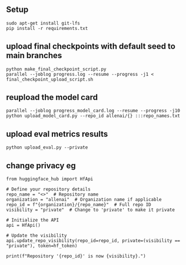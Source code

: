 
## Setup
```
sudo apt-get install git-lfs
pip install -r requirements.txt
```


## upload final checkpoints with default seed to main branches
```
python make_final_checkpoint_script.py
parallel --joblog progress.log --resume --progress -j1 < final_checkpoint_upload_script.sh
```

## reupload the model card

```
parallel --joblog progress_model_card.log --resume --progress -j10 python upload_model_card.py --repo_id allenai/{} :::repo_names.txt
```


## upload eval metrics results
```
python upload_eval.py --private
```

## change privacy eg

```
from huggingface_hub import HfApi

# Define your repository details
repo_name = "<>"  # Repository name
organization = "allenai"  # Organization name if applicable
repo_id = f"{organization}/{repo_name}"  # Full repo ID
visibility = "private"  # Change to 'private' to make it private

# Initialize the API
api = HfApi()

# Update the visibility
api.update_repo_visibility(repo_id=repo_id, private=(visibility == "private"), token=hf_token)

print(f"Repository '{repo_id}' is now {visibility}.")
```